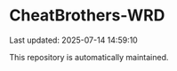 # CheatBrothers-WRD

Last updated: 2025-07-14 14:59:10

This repository is automatically maintained.
